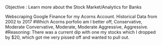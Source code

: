 Objective : Learn more about the Stock Market/Analytics for Banks 


Webscraping Google Finance for my Acorns Account. 
Historical Data from 2002 to 2017 
#Which Acorns porfolio am I better off, Conservative, Moderate Convervative, Moderate, Moderate Aggressive, Aggressive. 
#Reasoning: There was a current dip with one my stocks which I dropped by $20, which got me very pissed off and wanted to pull out.


